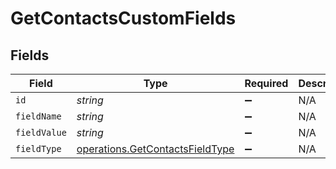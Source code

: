 # GetContactsCustomFields


## Fields

| Field                                                                              | Type                                                                               | Required                                                                           | Description                                                                        |
| ---------------------------------------------------------------------------------- | ---------------------------------------------------------------------------------- | ---------------------------------------------------------------------------------- | ---------------------------------------------------------------------------------- |
| `id`                                                                               | *string*                                                                           | :heavy_minus_sign:                                                                 | N/A                                                                                |
| `fieldName`                                                                        | *string*                                                                           | :heavy_minus_sign:                                                                 | N/A                                                                                |
| `fieldValue`                                                                       | *string*                                                                           | :heavy_minus_sign:                                                                 | N/A                                                                                |
| `fieldType`                                                                        | [operations.GetContactsFieldType](../../models/operations/getcontactsfieldtype.md) | :heavy_minus_sign:                                                                 | N/A                                                                                |
